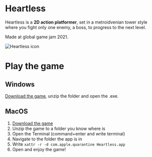 # Heartless

Heartless is a **2D action platformer**, set in a metroidvenian tower style where you fight only one enemy, a boss, to progress to the next level.

Made at global game jam 2021.

![Heartless icon](https://gumman.one/pics/heartless_icon.jpg)

# Play the game

## Windows

[Download the game](https://github.com/gummangummangumman/heartless/releases/download/1.0/HeartlessWindows.zip), unzip the folder and open the .exe.

## MacOS

1. [Download the game](https://github.com/gummangummangumman/heartless/releases/download/1.0/HeartlessMac.zip)
2. Unzip the game to a folder you know where is
3. Open the Terminal (command+enter and write terminal)
4. Navigate to the folder the app is in
5. Write `xattr -r -d com.apple.quarantine Heartless.app`
6. Open and enjoy the game!
